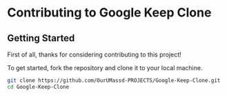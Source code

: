 # Contributing to Google Keep Clone

## Getting Started

First of all, thanks for considering contributing to this project! 

To get started, fork the repository and clone it to your local machine.

```bash
git clone https://github.com/OurUMassd-PROJECTS/Google-Keep-Clone.git
cd Google-Keep-Clone
```
